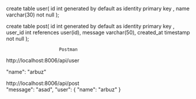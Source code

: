 create table user(
id int generated by default as identity primary key ,
name varchar(30) not null
);

create table post(
id int generated by default as identity primary key ,
user_id int references user(id),
message varchar(50),
created_at timestamp not null
);
	
						Postman
http://localhost:8006/api/user

"name": "arbuz"

http://localhost:8006/api/post        
"message": "asad",
"user": {
"name": "arbuz"
}
  
